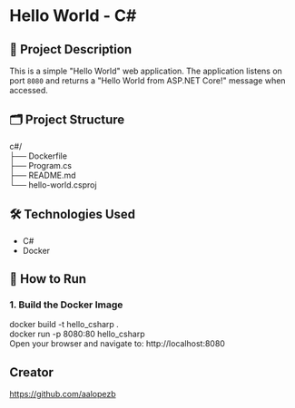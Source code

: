 # Hello World - C# 

## 📄 Project Description
This is a simple "Hello World" web application. The application listens on port `8080` and returns a "Hello World from ASP.NET Core!" message when accessed.

## 🗂 Project Structure
c#/ <br>
├── Dockerfile <br>
├── Program.cs <br>
├── README.md <br>
└── hello-world.csproj

## 🛠 Technologies Used
- C#
- Docker

## 🚀 How to Run

### 1. Build the Docker Image
docker build -t hello_csharp .<br>
docker run -p 8080:80 hello_csharp<br>
Open your browser and navigate to: http://localhost:8080

## Creator
https://github.com/aalopezb

